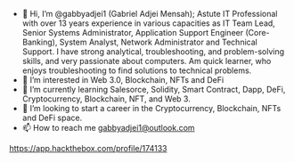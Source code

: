 - 👋 Hi, I’m @gabbyadjei1 (Gabriel Adjei Mensah); Astute IT Professional with over 13 years experience in various capacities as  IT Team Lead, Senior Systems Administrator, Application Support Engineer (Core-Banking), System Analyst, Network Administrator and Technical Support. I have strong analytical, troubleshooting, and problem-solving skills, and very passionate about computers. Am quick learner, who enjoys troubleshooting to find solutions to technical problems.
- 👀 I’m interested in Web 3.0, Blockchain, NFTs and DeFi
- 🌱 I’m currently learning Salesorce, Solidity, Smart Contract, Dapp, DeFi, Cryptocurrency, Blockchain,  NFT, and Web 3.
- 💞️ I’m looking to start a career in the Cryptocurrency, Blockchain, NFTs and DeFi space.
- 📫 How to reach me gabbyadjei1@outlook.com

<!---
gabbyadjei1/gabbyadjei1 is a ✨ special ✨ repository because its `README.md` (this file) appears on your GitHub profile.
You can click the Preview link to take a look at your changes.
--->
https://app.hackthebox.com/profile/174133
